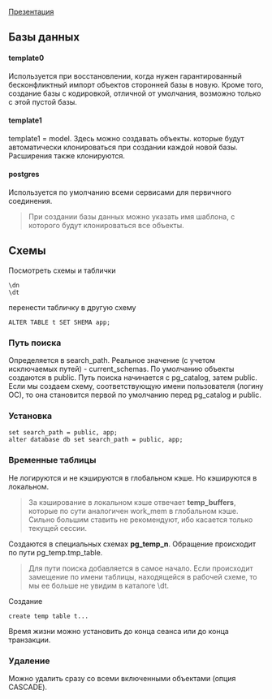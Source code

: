 [Презентация](https://www.youtube.com/watch?v=UNdB2fvDdcw&list=PLaFqU3KCWw6LPcuYVymLcXl3muC45mu3e&index=9)
## Базы данных
#### template0
Используется при восстановлении, когда нужен гарантированный бесконфликтный импорт объектов сторонней базы в новую. 
Кроме того, создание базы с кодировкой, отличной от умолчания, возможно только с этой пустой базы.
#### template1
template1 = model. Здесь можно создавать объекты. которые будут автоматически клонироваться при создании каждой новой базы.
Расширения также клонируются.
#### postgres
Используется по умолчанию всеми сервисами для первичного соединения.

> При создании базы данных можно указать имя шаблона, с которого будут клонироваться все объекты.

## Схемы
Посмотреть схемы и таблички
```
\dn
\dt
```
перенести табличку в другую схему
```
ALTER TABLE t SET SHEMA app;
```
### Путь поиска
Определяется в search_path.
Реальное значение (с учетом исключаемых путей) - current_schemas.
По умолчанию объекты создаются в public.
Путь поиска начинается с pg_catalog, затем public.
Если мы создаем схему, соответствующую имени пользователя (логину ОС), то она становится первой по умолчанию перед pg_catalog и public.
### Установка
```
set search_path = public, app;
alter database db set search_path = public, app;
```
### Временные таблицы
Не логируются и не кэшируются в глобальном кэше. Но кэшируются в локальном.
> За кэширование в локальном кэше отвечает **temp_buffers**, которые по сути аналогичен work_mem в глобальном кэше. Сильно большим ставить не рекомендуют, ибо касается только текущей сессии.

Создаются в специальных схемах **pg_temp_n**.
Обращение происходит по пути pg_temp.tmp_table.
> Для пути поиска добавляется в самое начало. Если происходит замещение по имени таблицы, находящейся в рабочей схеме, то мы ее больше не увидим в каталоге \dt.

Создание
```
create temp table t...
```
Время жизни можно установить до конца сеанса или до конца транзакции.
### Удаление
Можно удалить сразу со всеми включенными объектами (опция CASCADE).



